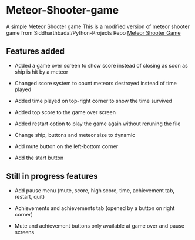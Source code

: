 # Meteor-Shooter-game

A simple Meteor Shooter game
This is a modified version of meteor shooter game from Siddharthbadal/Python-Projects Repo [Meteor Shooter Game](https://github.com/Siddharthbadal/Python-Projects/tree/0a968fda935d5d1fc4b8ee89d8db72cc550d594e/Meteor%20Shooter%20game)

## Features added

- Added a game over screen to show score instead of closing as soon as ship is hit by a meteor

- Changed score system to count meteors destroyed instead of time played

- Added time played on top-right corner to show the time survived

- Added top score to the game over screen

- Added restart option to play the game again without reruning the file

- Change ship, buttons and meteor size to dynamic

- Add mute button on the left-bottom corner

- Add the start button

## Still in progress features

- Add pause menu (mute, score, high score, time, achievement tab, restart, quit)

- Achievements and achievements tab (opened by a button on right corner)

- Mute and achievement buttons only available at game over and pause screens
